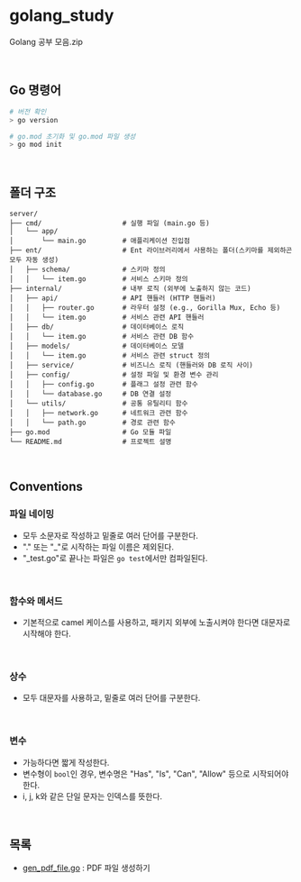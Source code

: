 # golang_study

Golang 공부 모음.zip

<br>

## Go 명령어

```bash
# 버전 확인
> go version

# go.mod 초기화 및 go.mod 파일 생성
> go mod init
```

<br>

## 폴더 구조

```
server/
├── cmd/                    # 실행 파일 (main.go 등)
│   └── app/
│       └── main.go         # 애플리케이션 진입점
├── ent/                    # Ent 라이브러리에서 사용하는 폴더(스키마를 제외하곤 모두 자동 생성)
│   ├── schema/             # 스키마 정의
│   │   └── item.go         # 서비스 스키마 정의
├── internal/               # 내부 로직 (외부에 노출하지 않는 코드)
│   ├── api/                # API 핸들러 (HTTP 핸들러)
│   │   ├── router.go       # 라우터 설정 (e.g., Gorilla Mux, Echo 등)
│   │   └── item.go         # 서비스 관련 API 핸들러
│   ├── db/                 # 데이터베이스 로직
│   │   └── item.go         # 서비스 관련 DB 함수
│   ├── models/             # 데이터베이스 모델
│   │   └── item.go         # 서비스 관련 struct 정의
│   ├── service/            # 비즈니스 로직 (핸들러와 DB 로직 사이)
│   ├── config/             # 설정 파일 및 환경 변수 관리
│   │   ├── config.go       # 플래그 설정 관련 함수
│   │   └── database.go     # DB 연결 설정
│   └── utils/              # 공통 유틸리티 함수
│   │   ├── network.go      # 네트워크 관련 함수
│   │   └── path.go         # 경로 관련 함수
├── go.mod                  # Go 모듈 파일
└── README.md               # 프로젝트 설명
```

<br>

## Conventions

### 파일 네이밍

- 모두 소문자로 작성하고 밑줄로 여러 단어를 구분한다.
- "." 또는 "\_"로 시작하는 파일 이름은 제외된다.
- "\_test.go"로 끝나는 파일은 `go test`에서만 컴파일된다.

<br>

### 함수와 메서드

- 기본적으로 camel 케이스를 사용하고, 패키지 외부에 노출시켜야 한다면 대문자로 시작해야 한다.

<br>

### 상수

- 모두 대문자를 사용하고, 밑줄로 여러 단어를 구분한다.

<br>

### 변수

- 가능하다면 짧게 작성한다.
- 변수형이 `bool`인 경우, 변수명은 "Has", "Is", "Can", "Allow" 등으로 시작되어야 한다.
- i, j, k와 같은 단일 문자는 인덱스를 뜻한다.

<br>

## 목록

- [gen_pdf_file.go](./pdf/gen_pdf_file.go) : PDF 파일 생성하기
